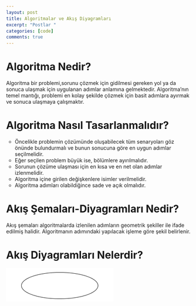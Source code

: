 ```yaml
---
layout: post
title: Algoritmalar ve Akış Diyagramları
excerpt: "Postlar "
categories: [code]
comments: true
---
```


<h1>Algoritma Nedir?</h1>
<p> Algoritma bir problemi,sorunu çözmek için gidilmesi gereken yol ya da sonuca ulaşmak için uygulanan adımlar anlamına gelmektedir. Algoritma’nın temel mantığı, problemi en kolay şekilde çözmek için  basit adımlara ayırmak ve sonuca ulaşmaya çalışmaktır.</p>

<h1>Algoritma Nasıl Tasarlanmalıdır?</h1>
<ul type="circle">
  <li>Öncelikle problemin çözümünde oluşabilecek tüm senaryoları göz önünde bulundurmalı ve bunun sonucuna göre en uygun adımlar seçilmelidir.</li>
  <li>Eğer seçilen problem büyük ise, bölümlere ayırılmalıdır.</li>
  <li>Sorunun çözüme ulaşması için en kısa ve en net olan adımlar izlenmelidir.</li>
  <li>	Algoritma içine girilen değişkenlere isimler verilmelidir.</li>
  <li> Algoritma adımları olabildiğince sade ve açık olmalıdır. </li>
  </ul>
<h1>Akış Şemaları-Diyagramları Nedir?</h1>
<p>Akış şemaları algoritmalarda izlenilen adımların geometrik şekiller ile ifade edilmiş halidir.  Algoritmanın adımındaki yapılacak işleme göre şekil belirlenir.</p>
<h1>Akış Diyagramları Nelerdir?</h1>
 <img src="/resimler/algoritma/basla.jpg" alt="basla">
